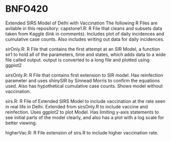 # BNFO420
Extended SIRS Model of Delhi with Vaccination 
The following R Files are avilable in this repository:
capstone1.R: R File that cleans and subsets data taken from Kaggle (link in comments). Includes plot of daily incidences and cumulative case counts. Also includes writing out data for daily incidences.

sirOnly.R: R File that contains the first attempt at an SIR Model, a function sir1 to hold all of the parameters, time and states, which adds data to a wide file called output. output is converted to a long file and plotted using ggplot2

sirsOnly.R: R File that contains first extension to SIR model. Has reinfection parameter and uses shinySIR by Sinnead Morris to confirm the equations used. Also has hypothetical cumulative case counts. Shows model without vaccination.

sirs.R: R File of Extended SIRS Model to include vaccination at the rate seen in real life in Delhi. Extended from sirsOnly.R to include vaccine and reinfection. Uses ggplot2 to plot Model. Has limiting y-axis statements to see initial parts of the model clearly, and also has a plot with a log scale for better viewing.

higherVac.R: R File extension of sirs.R to include higher vaccination rate.
